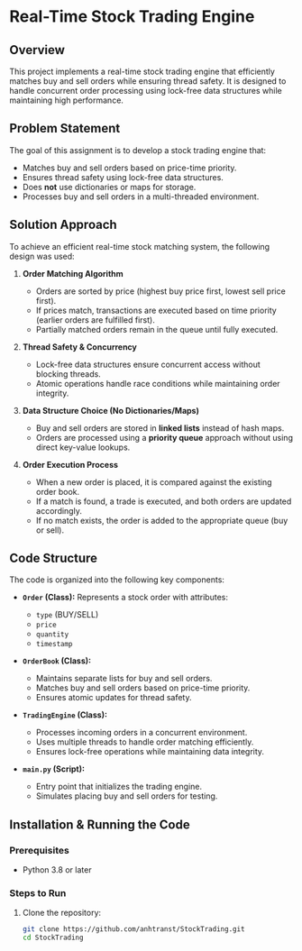 # Real-Time Stock Trading Engine

## Overview
This project implements a real-time stock trading engine that efficiently matches buy and sell orders while ensuring thread safety. It is designed to handle concurrent order processing using lock-free data structures while maintaining high performance.

## Problem Statement
The goal of this assignment is to develop a stock trading engine that:
- Matches buy and sell orders based on price-time priority.
- Ensures thread safety using lock-free data structures.
- Does **not** use dictionaries or maps for storage.
- Processes buy and sell orders in a multi-threaded environment.

## Solution Approach
To achieve an efficient real-time stock matching system, the following design was used:

1. **Order Matching Algorithm**  
   - Orders are sorted by price (highest buy price first, lowest sell price first).  
   - If prices match, transactions are executed based on time priority (earlier orders are fulfilled first).  
   - Partially matched orders remain in the queue until fully executed.

2. **Thread Safety & Concurrency**  
   - Lock-free data structures ensure concurrent access without blocking threads.  
   - Atomic operations handle race conditions while maintaining order integrity.  

3. **Data Structure Choice (No Dictionaries/Maps)**  
   - Buy and sell orders are stored in **linked lists** instead of hash maps.  
   - Orders are processed using a **priority queue** approach without using direct key-value lookups.

4. **Order Execution Process**  
   - When a new order is placed, it is compared against the existing order book.  
   - If a match is found, a trade is executed, and both orders are updated accordingly.  
   - If no match exists, the order is added to the appropriate queue (buy or sell).  

## Code Structure
The code is organized into the following key components:

- **`Order` (Class):** Represents a stock order with attributes:
  - `type` (BUY/SELL)
  - `price`
  - `quantity`
  - `timestamp`

- **`OrderBook` (Class):**  
  - Maintains separate lists for buy and sell orders.  
  - Matches buy and sell orders based on price-time priority.  
  - Ensures atomic updates for thread safety.

- **`TradingEngine` (Class):**  
  - Processes incoming orders in a concurrent environment.  
  - Uses multiple threads to handle order matching efficiently.  
  - Ensures lock-free operations while maintaining data integrity.

- **`main.py` (Script):**  
  - Entry point that initializes the trading engine.  
  - Simulates placing buy and sell orders for testing.  

## Installation & Running the Code
### Prerequisites
- Python 3.8 or later

### Steps to Run
1. Clone the repository:
   ```bash
   git clone https://github.com/anhtranst/StockTrading.git
   cd StockTrading
